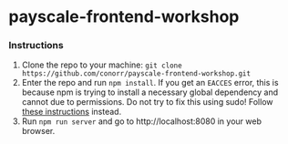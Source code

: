 # payscale-frontend-workshop

### Instructions

1. Clone the repo to your machine: ```git clone https://github.com/conorr/payscale-frontend-workshop.git```
1. Enter the repo and run ```npm install```. If you get an ```EACCES``` error, this is because npm is trying to install a necessary global dependency and cannot due to permissions. Do not try to fix this using sudo! Follow [these instructions]( https://docs.npmjs.com/getting-started/fixing-npm-permissions) instead.
2. Run ```npm run server``` and go to http://localhost:8080 in your web browser.
